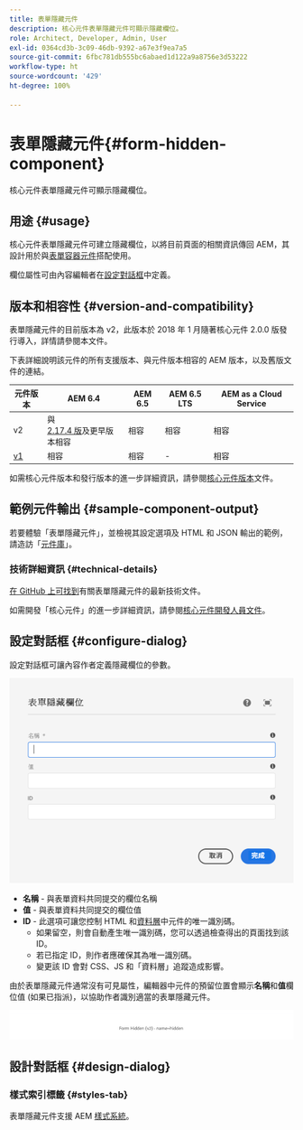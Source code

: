 ```yaml
---
title: 表單隱藏元件
description: 核心元件表單隱藏元件可顯示隱藏欄位。
role: Architect, Developer, Admin, User
exl-id: 0364cd3b-3c09-46db-9392-a67e3f9ea7a5
source-git-commit: 6fbc781db555bc6abaed1d122a9a8756e3d53222
workflow-type: ht
source-wordcount: '429'
ht-degree: 100%

---
```


# 表單隱藏元件{#form-hidden-component}

核心元件表單隱藏元件可顯示隱藏欄位。

## 用途 {#usage}

核心元件表單隱藏元件可建立隱藏欄位，以將目前頁面的相關資訊傳回 AEM，其設計用於與[表單容器元件](form-container.md)搭配使用。

欄位屬性可由內容編輯者在[設定對話框](form-hidden.md)中定義。

## 版本和相容性 {#version-and-compatibility}

表單隱藏元件的目前版本為 v2，此版本於 2018 年 1 月隨著核心元件 2.0.0 版發行導入，詳情請參閱本文件。

下表詳細說明該元件的所有支援版本、與元件版本相容的 AEM 版本，以及舊版文件的連結。

| 元件版本 | AEM 6.4 | AEM 6.5 | AEM 6.5 LTS | AEM as a Cloud Service |
|--- |--- |--- |---|---|
| v2 | 與 <br>[2.17.4 版](/help/versions.md)及更早版本相容 | 相容 | 相容 | 相容 |
| [v1](/help/components/v1/form-hidden-v1.md) | 相容 | 相容 | - | 相容 |

如需核心元件版本和發行版本的進一步詳細資訊，請參閱[核心元件版本](/help/versions.md)文件。

## 範例元件輸出 {#sample-component-output}

若要體驗「表單隱藏元件」，並檢視其設定選項及 HTML 和 JSON 輸出的範例，請造訪「[元件庫](https://adobe.com/go/aem_cmp_library_form_hidden_tw)」。

### 技術詳細資訊 {#technical-details}

[在 GitHub 上可找到](https://adobe.com/go/aem_cmp_tech_form_hidden_v2_tw)有關表單隱藏元件的最新技術文件。

如需開發「核心元件」的進一步詳細資訊，請參閱[核心元件開發人員文件](/help/developing/overview.md)。

## 設定對話框 {#configure-dialog}

設定對話框可讓內容作者定義隱藏欄位的參數。

![表單隱藏編輯對話框](/help/assets/form-hidden-edit.png)

* **名稱** - 與表單資料共同提交的欄位名稱
* **值** - 與表單資料共同提交的欄位值
* **ID** - 此選項可讓您控制 HTML 和[資料層](/help/developing/data-layer/overview.md)中元件的唯一識別碼。
   * 如果留空，則會自動產生唯一識別碼，您可以透過檢查得出的頁面找到該 ID。
   * 若已指定 ID，則作者應確保其為唯一識別碼。
   * 變更該 ID 會對 CSS、JS 和「資料層」追蹤造成影響。

由於表單隱藏元件通常沒有可見屬性，編輯器中元件的預留位置會顯示&#x200B;**名稱**&#x200B;和&#x200B;**值**&#x200B;欄位值 (如果已指派)，以協助作者識別適當的表單隱藏元件。

![表單隱藏元件範例](/help/assets/form-hidden-example.png)

## 設計對話框 {#design-dialog}

### 樣式索引標籤 {#styles-tab}

表單隱藏元件支援 AEM [樣式系統](/help/get-started/authoring.md#component-styling)。
